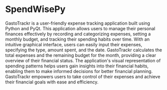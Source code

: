 # SpendWisePy

GastoTrackr is a user-friendly expense tracking application built using Python and PyQt. This application allows users to manage their personal finances effectively by recording and categorizing expenses, setting a monthly budget, and tracking their spending habits over time. With an intuitive graphical interface, users can easily input their expenses, specifying the type, amount spent, and the date. GastoTrackr calculates the total expenses and the remaining budget for the month, providing a clear overview of their financial status. The application's visual representation of spending patterns helps users gain insights into their financial habits, enabling them to make informed decisions for better financial planning. GastoTrackr empowers users to take control of their expenses and achieve their financial goals with ease and efficiency.
